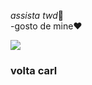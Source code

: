 _assista twd_🌸  
-gosto de mine❤️



![](https://media1.tenor.com/m/rcUnJIFMuNcAAAAC/rick-and-daryl-twd-silly-rick-and-daryl-bffs-for-life.gif)

### volta carl ###

